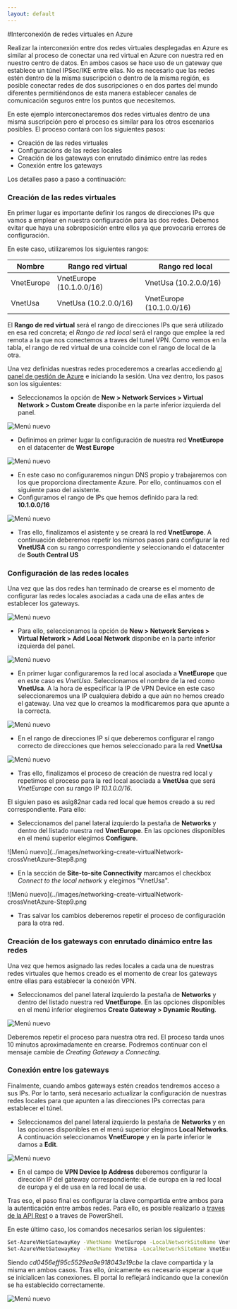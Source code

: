 ```yaml
---
layout: default
---
```


#Interconexión de redes virtuales en Azure

Realizar la interconexión entre dos redes virtuales desplegadas en Azure es similar al proceso de conectar una red virtual en Azure con nuestra red en nuestro centro de datos. En ambos casos se hace uso de un gateway que establece un túnel IPSec/IKE entre ellas. No es necesario que las redes estén dentro de la misma suscripción o dentro de la misma región, es posible conectar redes de dos suscripciones o en dos partes del mundo diferentes permitiéndonos de esta manera establecer canales de comunicación seguros entre los puntos que necesitemos.

En este ejemplo interconectaremos dos redes virtuales dentro de una misma suscripción pero el proceso es similar para los otros escenarios posibles. El proceso contará con los siguientes pasos:

- Creación de las redes virtuales
- Configuracións de las redes locales
- Creación de los gateways con enrutado dinámico entre las redes
- Conexión entre los gateways

Los detalles paso a paso a continuación:

### Creación de las redes virtuales

En primer lugar es importante definir los rangos de direcciones IPs que vamos a emplear en nuestra configuración para las dos redes. Debemos evitar que haya una sobreposición entre ellos ya que provocaria errores de configuración.

En este caso, utilizaremos los siguientes rangos:


| Nombre      | Rango red virtual        | Rango red local         |
|-------------|--------------------------|-------------------------|
| VnetEurope  | VnetEurope (10.1.0.0/16) | VnetUsa (10.2.0.0/16)   |
| VnetUsa     | VnetUsa (10.2.0.0/16)    | VnetEurope (10.1.0.0/16)|
 
El **Rango de red virtual** será el rango de direcciones IPs que será utilizado en esa red concreta; el *Rango de red local* será el rango que emplee la red remota a la que nos conectemos a traves del tunel VPN. Como vemos en la tabla, el rango de red virtual de una coincide con el rango de local de la otra.

Una vez definidas nuestras redes procederemos a crearlas accediendo [al panel de gestión de Azure](http://manage.windowsazure.com "Panel de gestión de Azure") e iniciando la sesión. Una vez dentro, los pasos son los siguientes:

- Seleccionamos la opción de **New > Network Services > Virtual Network > Custom Create** disponibe en la parte inferior izquierda del panel.

![Menú nuevo](../images/networking-create-virtualNetwork-crossVnetAzure-Step1.png)

- Definimos en primer lugar la configuración de nuestra red **VnetEurope** en el datacenter de **West Europe**

![Menú nuevo](../images/networking-create-virtualNetwork-crossVnetAzure-Step2.png)


- En este caso no configuraremos ningun DNS propio y trabajaremos con los que proporciona directamente Azure. Por ello, continuamos con el siguiente paso del asistente.
- Configuramos el rango de IPs que hemos definido para la red: **10.1.0.0/16**

![Menú nuevo](../images/networking-create-virtualNetwork-crossVnetAzure-Step3.png)

- Tras ello, finalizamos el asistente y se creará la red **VnetEurope**. A continuación deberemos repetir los mismos pasos para configurar la red **VnetUSA** con su rango correspondiente y seleccionando el datacenter de **South Central US**

### Configuración de las redes locales

Una vez que las dos redes han terminado de crearse es el momento de configurar las redes locales asociadas a cada una de ellas antes de establecer los gateways.

 ![Menú nuevo](../images/networking-create-virtualNetwork-crossVnetAzure-Step4.png)
 
- Para ello, seleccionamos la opción de **New > Network Services > Virtual Network > Add Local Network** disponibe en la parte inferior izquierda del panel.

 ![Menú nuevo](../images/networking-create-virtualNetwork-crossVnetAzure-Step5.png)

- En primer lugar configuraremos la red local asociada a **VnetEurope** que en este caso es *VnetUsa*. Seleccionamos el nombre de la red como **VnetUsa**. A la hora de especificar la IP de VPN Device en este caso seleccionaremos una IP cualquiera debido a que aún no hemos creado el gateway. Una vez que lo creamos la modificaremos para que apunte a la correcta.

 ![Menú nuevo](../images/networking-create-virtualNetwork-crossVnetAzure-Step6.png)

- En el rango de direcciones IP sí que deberemos configurar el rango correcto de direcciones que hemos seleccionado para la red **VnetUsa**

 ![Menú nuevo](../images/networking-create-virtualNetwork-crossVnetAzure-Step7.png)

- Tras ello, finalizamos el proceso de creación de nuestra red local y repetimos el proceso para la red local asociada a **VnetUsa** que será *VnetEurope* con su rango IP *10.1.0.0/16*.

El siguien paso es asig82nar cada red local que hemos creado a su red correspondiente. Para ello:

- Seleccionamos del panel lateral izquierdo la pestaña de **Networks** y dentro del listado nuestra red **VnetEurope**. En las opciones disponibles en el menú superior elegimos **Configure**.

 ![Menú nuevo](../images/networking-create-virtualNetwork-crossVnetAzure-Step8.png

- En la sección de **Site-to-site Connectivity** marcamos el checkbox *Connect to the local network* y elegimos "VnetUsa".

 ![Menú nuevo](../images/networking-create-virtualNetwork-crossVnetAzure-Step9.png
 
- Tras salvar los cambios deberemos repetir el proceso de configuración para la otra red.

### Creación de los gateways con enrutado dinámico entre las redes

Una vez que hemos asignado las redes locales a cada una de nuestras redes virtuales que hemos creado es el momento de crear los gateways entre ellas para establecer la conexión VPN. 

- Seleccionamos del panel lateral izquierdo la pestaña de **Networks** y dentro del listado nuestra red **VnetEurope**. En las opciones disponibles en el menú inferior elegiremos **Create Gateway > Dynamic Routing**.

 ![Menú nuevo](../images/networking-create-virtualNetwork-crossVnetAzure-Step10.png)
 
Deberemos repetir el proceso para nuestra otra red. El proceso tarda unos 10 minutos aproximadamente en crearse. Podremos continuar con el mensaje cambie de *Creating Gateway* a *Connecting*. 

### Conexión entre los gateways 

Finalmente, cuando ambos gateways estén creados tendremos acceso a sus IPs. Por lo tanto, será necesario actualizar la configuración de nuestras redes locales para que apunten a las direcciones IPs correctas para establecer el túnel.

- Seleccionamos del panel lateral izquierdo la pestaña de **Networks** y en las opciones disponibles en el menú superior elegimos **Local Networks**. A continuación seleccionamos **VnetEurope** y en la parte inferior le damos a **Edit**.

 ![Menú nuevo](../images/networking-create-virtualNetwork-crossVnetAzure-Step11.png)
 
- En el campo de **VPN Device Ip Address** deberemos configurar la dirección IP del gateway correspondiente: el de europa en la red local de europa y el de usa en la red local de usa.

Tras eso, el paso final es configurar la clave compartida entre ambos para la autenticación entre ambas redes. Para ello, es posible realizarlo a [traves de la API Rest](http://msdn.microsoft.com/en-us/library/azure/dn770199.aspx "traves de la API Rest") o a traves de PowerShell.

En este último caso, los comandos necesarios serian los siguientes:

```bash
Set-AzureVNetGatewayKey -VNetName VnetEurope -LocalNetworkSiteName VnetUsa -SharedKey cd0456eff95c5529ea9e918043e19cbe
Set-AzureVNetGatewayKey -VNetName VnetUsa -LocalNetworkSiteName VnetEurope -SharedKey cd0456eff95c5529ea9e918043e19cbe
```

Siendo *cd0456eff95c5529ea9e918043e19cbe* la clave compartida y la misma en ambos casos. Tras ello, únicamente es necesario esperar a que se inicialicen las conexiones. El portal lo reflejará indicando que la conexión se ha establecido correctamente.

 ![Menú nuevo](../images/networking-create-virtualNetwork-crossVnetAzure-Step12.png)


